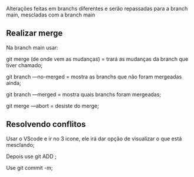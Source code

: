 Alterações feitas em branchs diferentes e serão repassadas para a branch main, mescladas com a branch main

## Realizar merge

Na branch main usar:

git merge (de onde vem as mudanças) = trará as mudanças da branch que tiver chamado;

git branch —no-merged = mostra as branchs que não foram mergeadas ainda;

git branch —merged = mostra quais branchs foram mergeadas;

git merge —abort = desiste do merge;

## Resolvendo conflitos

Usar o VScode e ir no 3 icone, ele irá dar opção de visualizar o que está mesclando;

Depois use git ADD ;

Use git commit -m;
